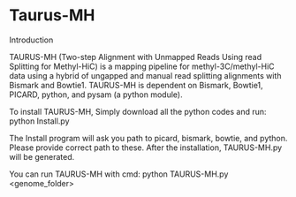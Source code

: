 # Taurus-MH

Introduction

TAURUS-MH (Two-step Alignment with Unmapped Reads Using read Splitting for Methyl-HiC) is a mapping pipeline for methyl-3C/methyl-HiC data using a hybrid of ungapped and manual read splitting alignments with Bismark and Bowtie1.
TAURUS-MH is dependent on Bismark, Bowtie1, PICARD, python, and pysam (a python module).

To install TAURUS-MH, Simply download all the python codes and run:
python Install.py

The Install program will ask you path to picard, bismark, bowtie, and python. Please provide correct path to these.
After the installation, TAURUS-MH.py will be generated.

You can run TAURUS-MH with cmd:
python TAURUS-MH.py <genome_folder> <G to A converted mate> <C to T converted mate>

